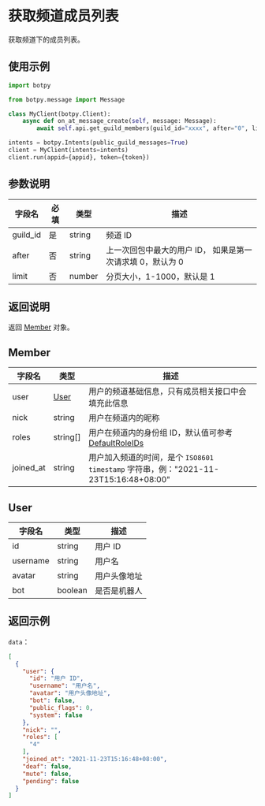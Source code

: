 # 获取频道成员列表

获取频道下的成员列表。

<PrivateDomain/>

## 使用示例

```python
import botpy

from botpy.message import Message

class MyClient(botpy.Client):
    async def on_at_message_create(self, message: Message):
        await self.api.get_guild_members(guild_id="xxxx", after="0", limit=1)

intents = botpy.Intents(public_guild_messages=True)
client = MyClient(intents=intents)
client.run(appid={appid}, token={token})
```

## 参数说明

| 字段名      | 必填 | 类型                        | 描述     |
| ----------- | ---- | --------------------------- | -------- |
| guild_id     | 是   | string                      | 频道 ID  |
| after  | 否   | string | 上一次回包中最大的用户 ID， 如果是第一次请求填 0，默认为 0 |
| limit  | 否   | number | 分页大小，1-1000，默认是 1                                 |

## 返回说明

返回 [Member](#member) 对象。

## Member

| 字段名    | 类型          | 描述                                                                                         |
| --------- | ------------- | -------------------------------------------------------------------------------------------- |
| user      | [User](#user) | 用户的频道基础信息，只有成员相关接口中会填充此信息                                   |
| nick      | string        | 用户在频道内的昵称                                                                           |
| roles     | string[]      | 用户在频道内的身份组 ID，默认值可参考[DefaultRoleIDs](../../model/role.md#defaultroleids) |
| joined_at | string        | 用户加入频道的时间，是个 `ISO8601 timestamp` 字符串，例："2021-11-23T15:16:48+08:00"         |

## User

| 字段名   | 类型    | 描述         |
| -------- | ------- | ------------ |
| id       | string  | 用户 ID      |
| username | string  | 用户名       |
| avatar   | string  | 用户头像地址 |
| bot      | boolean | 是否是机器人 |

## 返回示例

`data`：

```json
[
  {
    "user": {
      "id": "用户 ID",
      "username": "用户名",
      "avatar": "用户头像地址",
      "bot": false,
      "public_flags": 0,
      "system": false
    },
    "nick": "",
    "roles": [
      "4"
    ],
    "joined_at": "2021-11-23T15:16:48+08:00",
    "deaf": false,
    "mute": false,
    "pending": false
  }
]
```
